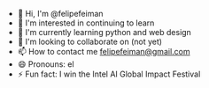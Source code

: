 - 👋 Hi, I'm @felipefeiman
- 👀 I'm interested in continuing to learn
- 🌱 I'm currently learning python and web design
- 💞️ I'm looking to collaborate on (not yet)
- 📫 How to contact me felipefeiman@gmail.com
- 😄 Pronouns: el
- ⚡ Fun fact: I win the Intel AI Global Impact Festival
